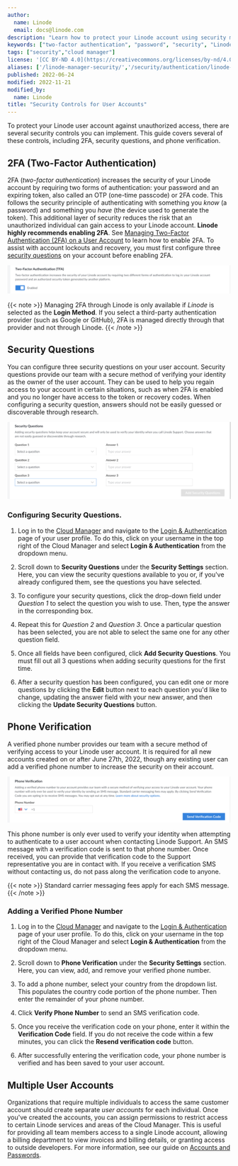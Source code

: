 ```yaml
---
author:
  name: Linode
  email: docs@linode.com
description: "Learn how to protect your Linode account using security measures and controls built-in to the Linode platform."
keywords: ["two-factor authentication", "password", "security", "Linode Cloud Manager", "token"]
tags: ["security","cloud manager"]
license: '[CC BY-ND 4.0](https://creativecommons.org/licenses/by-nd/4.0)'
aliases: ['/linode-manager-security/','/security/authentication/linode-manager-security-controls/','/security/linode-manager-security-controls-new-manager/','/platform/manager/keep-your-linode-account-safe/','/security/linode-manager-security-controls/','/security/authentication/two-factor-authentication/linode-manager-security-controls/','/guides/linode-manager-security-controls/','/guides/user-security-controls/']
published: 2022-06-24
modified: 2022-11-21
modified_by:
  name: Linode
title: "Security Controls for User Accounts"
---
```


To protect your Linode user account against unauthorized access, there are several security controls you can implement. This guide covers several of these controls, including 2FA, security questions, and phone verification.

## 2FA (Two-Factor Authentication)

2FA (*two-factor authentication*) increases the security of your Linode account by requiring two forms of authentication: your password and an expiring token, also called an OTP (one-time passcode) or 2FA code. This follows the security principle of authenticating with something you *know* (a password) and something you *have* (the device used to generate the token). This additional layer of security reduces the risk that an unauthorized individual can gain access to your Linode account. **Linode highly recommends enabling 2FA**. See [Managing Two-Factor Authentication (2FA) on a User Account](/docs/guides/2fa/) to learn how to enable 2FA. To assist with account lockouts and recovery, you must first configure three [security questions](#security-questions) on your account before enabling 2FA.

![Screenshot of the 2FA setting in Cloud Manager](2fa.png)

{{< note >}}
Managing 2FA through Linode is only available if *Linode* is selected as the **Login Method**. If you select a third-party authentication provider (such as Google or GitHub), 2FA is managed directly through that provider and not through Linode.
{{< /note >}}

## Security Questions

You can configure three security questions on your user account. Security questions provide our team with a secure method of verifying your identity as the owner of the user account. They can be used to help you regain access to your account in certain situations, such as when 2FA is enabled and you no longer have access to the token or recovery codes. When configuring a security question, answers should not be easily guessed or discoverable through research.

![Screenshot of the Security Questions in Cloud Manager](security-questions.png)

### Configuring Security Questions.

1. Log in to the [Cloud Manager](https://cloud.linode.com) and navigate to the [Login & Authentication](https://cloud.linode.com/profile/auth) page of your user profile. To do this, click on your username in the top right of the Cloud Manager and select **Login & Authentication** from the dropdown menu.

1. Scroll down to **Security Questions** under the **Security Settings** section. Here, you can view the security questions available to you or, if you've already configured them, see the questions you have selected.

1. To configure your security questions, click the drop-down field under *Question 1* to select the question you wish to use. Then, type the answer in the corresponding box.

1. Repeat this for *Question 2* and *Question 3*. Once a particular question has been selected, you are not able to select the same one for any other question field.

1. Once all fields have been configured, click **Add Security Questions**. You must fill out all 3 questions when adding security questions for the first time.

1. After a security question has been configured, you can edit one or more questions by clicking the **Edit** button next to each question you'd like to change, updating the answer field with your new answer, and then clicking the **Update Security Questions** button.

## Phone Verification

A verified phone number provides our team with a secure method of verifying access to your Linode user account. It is required for all new accounts created on or after June 27th, 2022, though any existing user can add a verified phone number to increase the security on their account.

![Screenshot of the Phone Verification Setting in Cloud Manager](phone-verification.png)

This phone number is only ever used to verify your identity when attempting to authenticate to a user account when contacting Linode Support. An SMS message with a verification code is sent to that phone number. Once received, you can provide that verification code to the Support representative you are in contact with. If you receive a verification SMS without contacting us, do not pass along the verification code to anyone.

{{< note >}}
Standard carrier messaging fees apply for each SMS message.
{{< /note >}}

### Adding a Verified Phone Number

1. Log in to the [Cloud Manager](https://cloud.linode.com) and navigate to the [Login & Authentication](https://cloud.linode.com/profile/auth) page of your user profile. To do this, click on your username in the top right of the Cloud Manager and select **Login & Authentication** from the dropdown menu.

1. Scroll down to **Phone Verification** under the **Security Settings** section. Here, you can view, add, and remove your verified phone number.

1. To add a phone number, select your country from the dropdown list. This populates the country code portion of the phone number. Then enter the remainder of your phone number.

1. Click **Verify Phone Number** to send an SMS verification code.

1. Once you receive the verification code on your phone, enter it within the **Verification Code** field. If you do not receive the code within a few minutes, you can click the **Resend verification code** button.

1. After successfully entering the verification code, your phone number is verified and has been saved to your user account.

## Multiple User Accounts

Organizations that require multiple individuals to access the same customer account should create separate *user accounts* for each individual. Once you've created the accounts, you can assign permissions to restrict access to certain Linode services and areas of the Cloud Manager. This is useful for providing all team members access to a single Linode account, allowing a billing department to view invoices and billing details, or granting access to outside developers. For more information, see our guide on [Accounts and Passwords](/docs/products/platform/accounts/guides/manage-users/).